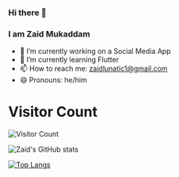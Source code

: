 ### Hi there 👋
### I am Zaid Mukaddam

- 🔭 I’m currently working on a Social Media App
- 🌱 I’m currently learning Flutter
- 📫 How to reach me: zaidlunatic1@gmail.com
- 😄 Pronouns: he/him

# Visitor Count
![Visitor Count](https://profile-counter.glitch.me/zaidmukaddam/count.svg)

![Zaid's GitHub stats](https://github-readme-stats.vercel.app/api?username=zaidmukaddam&show_icons=true&theme=radical)

[![Top Langs](https://github-readme-stats.vercel.app/api/top-langs/?username=zaidmukaddam&layout=compact)](https://github.com/zaidmukaddam)

